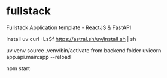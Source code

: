 # fullstack
Fullstack Application template - ReactJS &amp; FastAPI

<!-- Setup -->
Install uv
curl -LsSf https://astral.sh/uv/install.sh | sh

<!-- Run -->
<!-- backend -->
uv venv
source .venv/bin/activate from backend folder
uvicorn app.api.main:app --reload
<!-- frontend -->
npm start